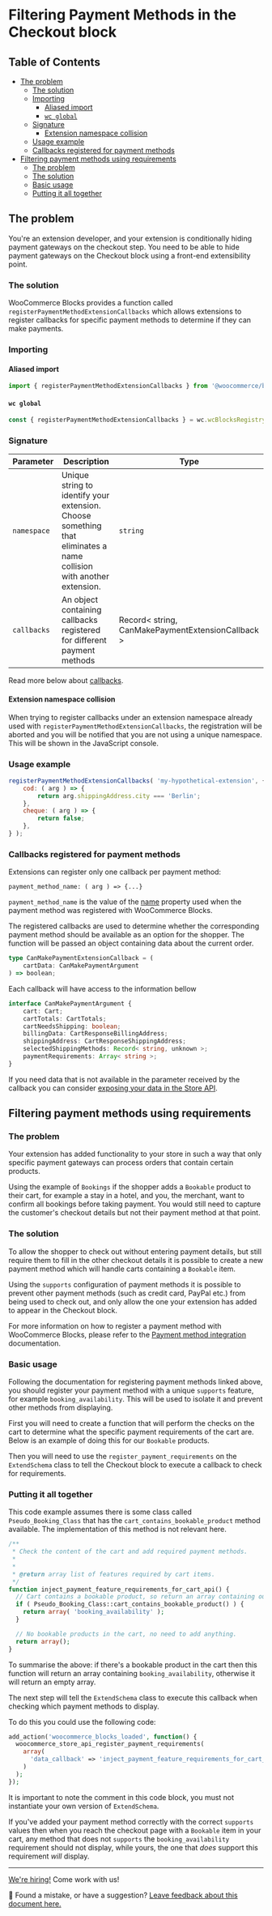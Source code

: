 # Filtering Payment Methods in the Checkout block <!-- omit in toc -->

## Table of Contents <!-- omit in toc -->

- [The problem](#the-problem)
  - [The solution](#the-solution)
  - [Importing](#importing)
    - [Aliased import](#aliased-import)
    - [`wc global`](#wc-global)
  - [Signature](#signature)
    - [Extension namespace collision](#extension-namespace-collision)
  - [Usage example](#usage-example)
  - [Callbacks registered for payment methods](#callbacks-registered-for-payment-methods)
- [Filtering payment methods using requirements](#filtering-payment-methods-using-requirements)
  - [The problem](#the-problem-1)
  - [The solution](#the-solution-1)
  - [Basic usage](#basic-usage)
  - [Putting it all together](#putting-it-all-together)

## The problem

You're an extension developer, and your extension is conditionally hiding payment gateways on the checkout step. You need to be able to hide payment gateways on the Checkout block using a front-end extensibility point.

### The solution

WooCommerce Blocks provides a function called `registerPaymentMethodExtensionCallbacks` which allows extensions to register callbacks for specific payment methods to determine if they can make payments.

### Importing

#### Aliased import

```js
import { registerPaymentMethodExtensionCallbacks } from '@woocommerce/blocks-registry';
```

#### `wc global`

```js
const { registerPaymentMethodExtensionCallbacks } = wc.wcBlocksRegistry;
```

### Signature

| Parameter   | Description                                                                                                         | Type                                              |
| ----------- | ------------------------------------------------------------------------------------------------------------------- | ------------------------------------------------- |
| `namespace` | Unique string to identify your extension. Choose something that eliminates a name collision with another extension. | `string`                                          |
| `callbacks` | An object containing callbacks registered for different payment methods                                             | Record< string, CanMakePaymentExtensionCallback > |

Read more below about [callbacks](#callbacks-registered-for-payment-methods).

#### Extension namespace collision

When trying to register callbacks under an extension namespace already used with `registerPaymentMethodExtensionCallbacks`, the registration will be aborted and you will be notified that you are not using a unique namespace. This will be shown in the JavaScript console.

### Usage example

```js
registerPaymentMethodExtensionCallbacks( 'my-hypothetical-extension', {
	cod: ( arg ) => {
		return arg.shippingAddress.city === 'Berlin';
	},
	cheque: ( arg ) => {
		return false;
	},
} );
```

### Callbacks registered for payment methods

Extensions can register only one callback per payment method:

```text
payment_method_name: ( arg ) => {...}
```

`payment_method_name` is the value of the [name](payment-method-integration.md#name-required) property used when the payment method was registered with WooCommerce Blocks.

The registered callbacks are used to determine whether the corresponding payment method should be available as an option for the shopper. The function will be passed an object containing data about the current order.

```ts
type CanMakePaymentExtensionCallback = (
	cartData: CanMakePaymentArgument
) => boolean;
```

Each callback will have access to the information bellow

```ts
interface CanMakePaymentArgument {
	cart: Cart;
	cartTotals: CartTotals;
	cartNeedsShipping: boolean;
	billingData: CartResponseBillingAddress;
	shippingAddress: CartResponseShippingAddress;
	selectedShippingMethods: Record< string, unknown >;
	paymentRequirements: Array< string >;
}
```

If you need data that is not available in the parameter received by the callback you can consider [exposing your data in the Store API](extend-rest-api-add-data.md).

## Filtering payment methods using requirements

### The problem

Your extension has added functionality to your store in such a way that only specific payment gateways can process orders that contain certain products.

Using the example of `Bookings` if the shopper adds a `Bookable` product to their cart, for example a stay in a hotel, and you, the merchant, want to confirm all bookings before taking payment. You would still need to capture the customer's checkout details but not their payment method at that point.

### The solution

To allow the shopper to check out without entering payment details, but still require them to fill in the other checkout details it is possible to create a new payment method which will handle carts containing a `Bookable` item.

Using the `supports` configuration of payment methods it is possible to prevent other payment methods (such as credit card, PayPal etc.) from being used to check out, and only allow the one your extension has added to appear in the Checkout block.

For more information on how to register a payment method with WooCommerce Blocks, please refer to the [Payment method integration](https://github.com/woocommerce/woocommerce-gutenberg-products-block/blob/trunk/docs/extensibility/payment-method-integration.md) documentation.

### Basic usage

Following the documentation for registering payment methods linked above, you should register your payment method with a unique `supports` feature, for example `booking_availability`. This will be used to isolate it and prevent other methods from displaying.

First you will need to create a function that will perform the checks on the cart to determine what the specific payment requirements of the cart are. Below is an example of doing this for our `Bookable` products.

Then you will need to use the `register_payment_requirements` on the `ExtendSchema` class to tell the Checkout block to execute a callback to check for requirements.

### Putting it all together

This code example assumes there is some class called `Pseudo_Booking_Class` that has the `cart_contains_bookable_product` method available. The implementation of this method is not relevant here.

```php
/**
 * Check the content of the cart and add required payment methods.
 *
 *
 * @return array list of features required by cart items.
 */
function inject_payment_feature_requirements_for_cart_api() {
  // Cart contains a bookable product, so return an array containing our requirement of booking_availability.
  if ( Pseudo_Booking_Class::cart_contains_bookable_product() ) {
    return array( 'booking_availability' );
  }

  // No bookable products in the cart, no need to add anything.
  return array();
}
```

To summarise the above: if there's a bookable product in the cart then this function will return an array containing `booking_availability`, otherwise it will return an empty array.

The next step will tell the `ExtendSchema` class to execute this callback when checking which payment methods to display.

To do this you could use the following code:

```php
add_action('woocommerce_blocks_loaded', function() {
  woocommerce_store_api_register_payment_requirements(
    array(
      'data_callback' => 'inject_payment_feature_requirements_for_cart_api',
    )
  );
});
```

It is important to note the comment in this code block, you must not instantiate your own version of `ExtendSchema`.

If you've added your payment method correctly with the correct `supports` values then when you reach the checkout page with a `Bookable` item in your cart, any method that does not `supports` the `booking_availability` requirement should not display, while yours, the one that _does_ support this requirement _will_ display.

<!-- FEEDBACK -->

---

[We're hiring!](https://woocommerce.com/careers/) Come work with us!

🐞 Found a mistake, or have a suggestion? [Leave feedback about this document here.](https://github.com/woocommerce/woocommerce-gutenberg-products-block/issues/new?assignees=&labels=type%3A+documentation&template=--doc-feedback.md&title=Feedback%20on%20./docs/extensibility/filtering-payment-methods.md)

<!-- /FEEDBACK -->
